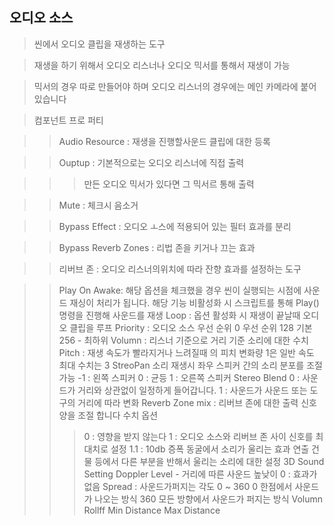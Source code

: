 ## 오디오 소스

> 씬에서 오디오 클립을 재생하는 도구

>재생을 하기 위해서 오디오 리스너나 오디오 믹서를 통해서 재생이 가능

>믹서의 경우 따로 만들어야 하며 오디오 리스너의 경우에는 메인 카메라에 붙어 있습니다

>컴포넌트 프로 퍼티

>>Audio Resource : 재생을 진행할사운드 클립에 대한 등록

>>Ouptup : 기본적으로는 오디오 리스너에 직접 출력

>>>만든 오디오 믹서가 있다면 그 믹서르 통해 출력

>>Mute : 체크시 음소거

>>Bypass Effect : 오디오 ㅗ스에 적용되어 있는 필터 효과를 분리

>>Bypass Reverb Zones : 리법 존을 키거나 끄는 효과

>>리버브 존 : 오디오 리스너의위치에 따라 잔향 효과를 설정하는 도구

>>Play On Awake: 해당 옵션을 체크했을 경우 씬이 실행되는 시점에 사운드 재싱이 처리가 됩니다. 해당 기능 비활성화 시 스크립트를 통해 Play() 명령을 진행해 사운드를 재생
>Loop : 옵션 활성화 시 재생이 끝날때 오디오 클립을 루프
>Priority : 오디오 소스 우선 순위
>>0 우선 순위
>>128 기본
>>256 - 최하위
>Volumn : 리스너 기준으로 거리 기준 소리에 대한 수치
>Pitch : 재생 속도가 빨라지거나 느려질때 의 피치 변화량
>>1은 일반 속도
>>최대 수치는 3
>>StreoPan 소리 재생시 좌우 스피커 간의 소리 분포를 조절 가능
>>-1 : 왼쪽 스피커
>>0 : 균등
>>1 : 오른쪽 스피커
>Stereo Blend
>>0 : 사운드가 거리와 상관없이 일정하게 들어갑니다.
>>1 : 사운드가 사운드 또는 도구의 거리에 따라 변화
>Reverb Zone mix : 리버브 존에 대한 출력 신호 양을 조절 합니다
>>수치 옵션
>>>0 : 영향을 받지 않는다
>>>1 : 오디오 소스와 리버브 존 사이 신호를 최대치로 설정
>>>1.1 : 10db 증폭
>>동굴에서 소리가 울리는 효과 연출
>>건물 등에서 다른 부분을 반해서 울리는 소리에 대한 설정
>3D Sound Setting
>>Doppler Level - 거리에 따른 사운드 높낮이
>>>0 : 효과가 없음
>>Spread : 사운드가퍼지는 각도 0 ~ 360
>>>0 한점에서 사운드가 나오는 방식
>>>360 모든 방향에서 사운드가 퍼지는 방식
>>Volumn Rollff
>>Min Distance
>>Max Distance
